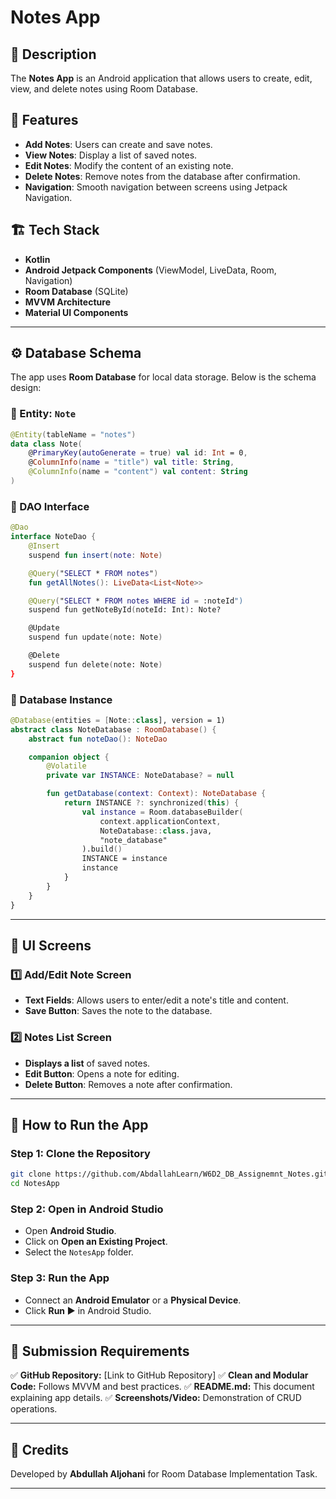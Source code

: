 # Notes App

## 📌 Description
The **Notes App** is an Android application that allows users to create, edit, view, and delete notes using Room Database.

## 📂 Features
- **Add Notes**: Users can create and save notes.
- **View Notes**: Display a list of saved notes.
- **Edit Notes**: Modify the content of an existing note.
- **Delete Notes**: Remove notes from the database after confirmation.
- **Navigation**: Smooth navigation between screens using Jetpack Navigation.

## 🏗️ Tech Stack
- **Kotlin**
- **Android Jetpack Components** (ViewModel, LiveData, Room, Navigation)
- **Room Database** (SQLite)
- **MVVM Architecture**
- **Material UI Components**

---

## ⚙️ Database Schema
The app uses **Room Database** for local data storage. Below is the schema design:

### 📌 Entity: `Note`
```kotlin
@Entity(tableName = "notes")
data class Note(
    @PrimaryKey(autoGenerate = true) val id: Int = 0,
    @ColumnInfo(name = "title") val title: String,
    @ColumnInfo(name = "content") val content: String
)
```

### 📌 DAO Interface
```kotlin
@Dao
interface NoteDao {
    @Insert
    suspend fun insert(note: Note)

    @Query("SELECT * FROM notes")
    fun getAllNotes(): LiveData<List<Note>>

    @Query("SELECT * FROM notes WHERE id = :noteId")
    suspend fun getNoteById(noteId: Int): Note?

    @Update
    suspend fun update(note: Note)

    @Delete
    suspend fun delete(note: Note)
}
```

### 📌 Database Instance
```kotlin
@Database(entities = [Note::class], version = 1)
abstract class NoteDatabase : RoomDatabase() {
    abstract fun noteDao(): NoteDao

    companion object {
        @Volatile
        private var INSTANCE: NoteDatabase? = null

        fun getDatabase(context: Context): NoteDatabase {
            return INSTANCE ?: synchronized(this) {
                val instance = Room.databaseBuilder(
                    context.applicationContext,
                    NoteDatabase::class.java,
                    "note_database"
                ).build()
                INSTANCE = instance
                instance
            }
        }
    }
}
```

---

## 🎨 UI Screens

### **1️⃣ Add/Edit Note Screen**
- **Text Fields**: Allows users to enter/edit a note's title and content.
- **Save Button**: Saves the note to the database.

### **2️⃣ Notes List Screen**
- **Displays a list** of saved notes.
- **Edit Button**: Opens a note for editing.
- **Delete Button**: Removes a note after confirmation.

---

## 🚀 How to Run the App

### **Step 1: Clone the Repository**
```sh
git clone https://github.com/AbdallahLearn/W6D2_DB_Assignemnt_Notes.git
cd NotesApp
```

### **Step 2: Open in Android Studio**
- Open **Android Studio**.
- Click on **Open an Existing Project**.
- Select the `NotesApp` folder.

### **Step 3: Run the App**
- Connect an **Android Emulator** or a **Physical Device**.
- Click **Run ▶️** in Android Studio.

---


## 📜 Submission Requirements
✅ **GitHub Repository:** [Link to GitHub Repository]
✅ **Clean and Modular Code:** Follows MVVM and best practices.
✅ **README.md:** This document explaining app details.
✅ **Screenshots/Video:** Demonstration of CRUD operations.

---

## 📌 Credits
Developed by **Abdullah Aljohani** for Room Database Implementation Task.

---

